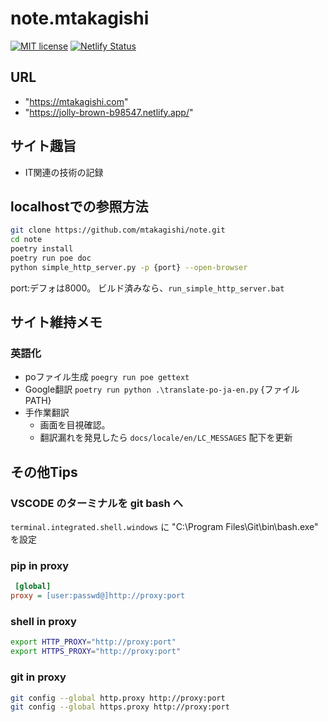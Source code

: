 # note.mtakagishi

[![MIT license](https://img.shields.io/badge/License-MIT-blue.svg)](https://lbesson.mit-license.org/) [![Netlify Status](https://api.netlify.com/api/v1/badges/cf669616-af9c-424e-bd66-d00fe89e9420/deploy-status)](https://app.netlify.com/sites/jolly-brown-b98547/deploys)

## URL

- "https://mtakagishi.com"
- "https://jolly-brown-b98547.netlify.app/"

## サイト趣旨

- IT関連の技術の記録

## localhostでの参照方法
```bash
git clone https://github.com/mtakagishi/note.git
cd note
poetry install
poetry run poe doc
python simple_http_server.py -p {port} --open-browser
```
port:デフォは8000。
ビルド済みなら、`run_simple_http_server.bat`

## サイト維持メモ
### 英語化
- poファイル生成
`poegry run poe gettext`
- Google翻訳
`poetry run python .\translate-po-ja-en.py` {ファイルPATH}
- 手作業翻訳
  - 画面を目視確認。
  - 翻訳漏れを発見したら `docs/locale/en/LC_MESSAGES` 配下を更新

## その他Tips
### VSCODE のターミナルを git bash へ
`terminal.integrated.shell.windows` に "C:\\Program Files\\Git\\bin\\bash.exe" を設定

### pip in proxy
```ini:$HOME/pip/pip.ini
 [global]
proxy = [user:passwd@]http://proxy:port
```
### shell in proxy
```bash
export HTTP_PROXY="http://proxy:port"
export HTTPS_PROXY="http://proxy:port"
```
### git in proxy
```bash
git config --global http.proxy http://proxy:port
git config --global https.proxy http://proxy:port
```
